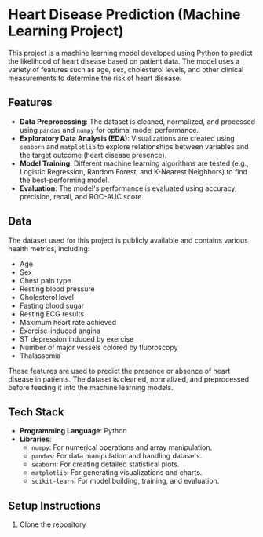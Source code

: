 # Heart Disease Prediction (Machine Learning Project)

This project is a machine learning model developed using Python to predict the likelihood of heart disease based on patient data. The model uses a variety of features such as age, sex, cholesterol levels, and other clinical measurements to determine the risk of heart disease.

## Features

- **Data Preprocessing**: The dataset is cleaned, normalized, and processed using `pandas` and `numpy` for optimal model performance.
- **Exploratory Data Analysis (EDA)**: Visualizations are created using `seaborn` and `matplotlib` to explore relationships between variables and the target outcome (heart disease presence).
- **Model Training**: Different machine learning algorithms are tested (e.g., Logistic Regression, Random Forest, and K-Nearest Neighbors) to find the best-performing model.
- **Evaluation**: The model's performance is evaluated using accuracy, precision, recall, and ROC-AUC score.

## Data

The dataset used for this project is publicly available and contains various health metrics, including:

- Age
- Sex
- Chest pain type
- Resting blood pressure
- Cholesterol level
- Fasting blood sugar
- Resting ECG results
- Maximum heart rate achieved
- Exercise-induced angina
- ST depression induced by exercise
- Number of major vessels colored by fluoroscopy
- Thalassemia

These features are used to predict the presence or absence of heart disease in patients. The dataset is cleaned, normalized, and preprocessed before feeding it into the machine learning models.

## Tech Stack

- **Programming Language**: Python
- **Libraries**:
  - `numpy`: For numerical operations and array manipulation.
  - `pandas`: For data manipulation and handling datasets.
  - `seaborn`: For creating detailed statistical plots.
  - `matplotlib`: For generating visualizations and charts.
  - `scikit-learn`: For model building, training, and evaluation.

## Setup Instructions

1. Clone the repository
